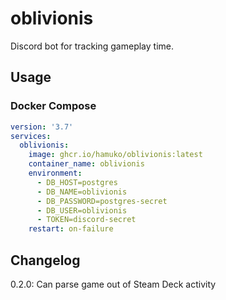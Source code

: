 # oblivionis

Discord bot for tracking gameplay time.

## Usage

### Docker Compose

```yaml
version: '3.7'
services:
  oblivionis:
    image: ghcr.io/hamuko/oblivionis:latest
    container_name: oblivionis
    environment:
      - DB_HOST=postgres
      - DB_NAME=oblivionis
      - DB_PASSWORD=postgres-secret
      - DB_USER=oblivionis
      - TOKEN=discord-secret
    restart: on-failure
```

## Changelog

0.2.0: Can parse game out of Steam Deck activity
